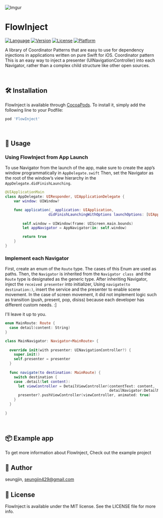 
![Imgur](https://i.imgur.com/BMK01oH.png)


# FlowInject

[![Language](https://img.shields.io/badge/swift-3.0--5.0-yellow)](https://cocoapods.org/pods/FlowInject)
[![Version](https://img.shields.io/cocoapods/v/FlowInject.svg?style=flat)](https://cocoapods.org/pods/FlowInject)
[![License](https://img.shields.io/badge/license-MIT-blueviolet)](https://cocoapods.org/pods/FlowInject)
[![Platform](https://img.shields.io/cocoapods/p/FlowInject.svg?style=flat)](https://cocoapods.org/pods/FlowInject)


A library of Coordinator Patterns that are easy to use for dependency injections in applications written on pure Swift for iOS.
Coordinator pattern This is an easy way to inject a presenter (UINavigationController) into each Navigator, rather than a complex child structure like other open sources.

</br>

## 🛠 Installation

FlowInject is available through [CocoaPods](https://cocoapods.org/pods/FlowInject). To install
it, simply add the following line to your Podfile:

```ruby
pod 'FlowInject'
```

</br>

## 🚢 Usage

### Using FlowInject from App Launch
To use Navigator from the launch of the app, make sure to create the app’s window programmatically in `AppDelegate.swift`
Then, set the Navigator as the root of the window’s view hierarchy in the `AppDelegate.didFinishLaunching`.
```swift
@UIApplicationMain
class AppDelegate: UIResponder, UIApplicationDelegate {
    var window: UIWindow?

    func application(_ application: UIApplication,
                    didFinishLaunchingWithOptions launchOptions: [UIApplicationLaunchOptionsKey: Any]?) -> Bool {
      
        self.window = UIWindow(frame: UIScreen.main.bounds)
        let appNavigator = AppNavigator(in: self.window)

        return true
    }
}
```

### Implement each Navigator
First, create an enum of the `Route` type.
The cases of this Enum are used as paths.
Then, the `Navigator` is inherited from the `Navigator class `and the `Route` type is designated as the generic type.
After inheriting Navigator, inject the `received presenter` into initializer, Using `navigate(to destination:)`, insert the service and the presenter to enable scene movement.
In the case of screen movement, it did not implement logic such as transition (push, present, pop, disiss) because each developer has different custom needs. :]

I'll leave it up to you.

```swift
enum MainRoute: Route {
  case detail(content: String)
}

class MainNavigator: Navigator<MainRoute> {
  
  override init(with presenter: UINavigationController?) {
    super.init()
    self.presenter = presenter
  }
  
  func navigate(to destination: MainRoute) {
    switch destination {
    case .detail(let content):
      let viewController = DetailViewController(contentText: content,
                                                detailNavigator:DetailNavigator(with: presenter))
      presenter?.pushViewController(viewController, animated: true)
    }
  }
  
}
```



</br>

## 📦 Example app
To get more information about FlowInject, Check out the example project


## 👤 Author
seungjin, seungjin429@gmail.com


## 📄 License

FlowInject is available under the MIT license. See the LICENSE file for more info.
